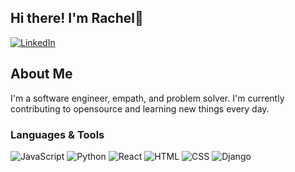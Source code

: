 ## Hi there! I'm Rachel👋

[![LinkedIn](https://img.shields.io/badge/jrachelr%20-%230077B5.svg?&style=flat-square&logo=linkedin&logoColor=white&link=https://www.linkedin.com/in/jrachelr1/)](https://www.linkedin.com/in/jrachelr1/)

## About Me
I'm a software engineer, empath, and problem solver. I'm currently contributing to opensource and learning new things every day.

### Languages & Tools
![JavaScript](https://img.shields.io/badge/JavaScript%20-%23323330.svg?&style=flat-square&logo=javascript&logoColor=%23F7DF1E)
![Python](https://img.shields.io/badge/Python%20-forestgreen.svg?&style=flat-square&logo=python&logoColor=white)
![React](https://img.shields.io/badge/React%20-%2320232a.svg?&style=flat-square&logo=react&logoColor=%2361DAFB)
![HTML](https://img.shields.io/badge/HTML5%20-%23E34F26.svg?&style=flat-square&logo=html5&logoColor=white)
![CSS](https://img.shields.io/badge/CSS3%20-%231572B6.svg?&style=flat-square&logo=css3&logoColor=white)
![Django](https://img.shields.io/badge/Django%20-%23323330.svg?&style=flat-square&logo=django&logoColor=#092E20)
